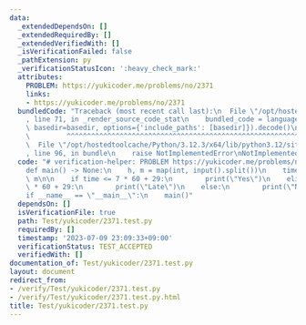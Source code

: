 ```yaml
---
data:
  _extendedDependsOn: []
  _extendedRequiredBy: []
  _extendedVerifiedWith: []
  _isVerificationFailed: false
  _pathExtension: py
  _verificationStatusIcon: ':heavy_check_mark:'
  attributes:
    PROBLEM: https://yukicoder.me/problems/no/2371
    links:
    - https://yukicoder.me/problems/no/2371
  bundledCode: "Traceback (most recent call last):\n  File \"/opt/hostedtoolcache/Python/3.12.3/x64/lib/python3.12/site-packages/onlinejudge_verify/documentation/build.py\"\
    , line 71, in _render_source_code_stat\n    bundled_code = language.bundle(stat.path,\
    \ basedir=basedir, options={'include_paths': [basedir]}).decode()\n          \
    \         ^^^^^^^^^^^^^^^^^^^^^^^^^^^^^^^^^^^^^^^^^^^^^^^^^^^^^^^^^^^^^^^^^^^^^^^^^^^^^^^^^\n\
    \  File \"/opt/hostedtoolcache/Python/3.12.3/x64/lib/python3.12/site-packages/onlinejudge_verify/languages/python.py\"\
    , line 96, in bundle\n    raise NotImplementedError\nNotImplementedError\n"
  code: "# verification-helper: PROBLEM https://yukicoder.me/problems/no/2371\n\n\
    def main() -> None:\n    h, m = map(int, input().split())\n    time = h * 60 +\
    \ m\n\n    if time <= 7 * 60 + 29:\n        print(\"Yes\")\n    elif time <= 8\
    \ * 60 + 29:\n        print(\"Late\")\n    else:\n        print(\"No\")\n\n\n\
    if __name__ == \"__main__\":\n    main()"
  dependsOn: []
  isVerificationFile: true
  path: Test/yukicoder/2371.test.py
  requiredBy: []
  timestamp: '2023-07-09 23:09:33+09:00'
  verificationStatus: TEST_ACCEPTED
  verifiedWith: []
documentation_of: Test/yukicoder/2371.test.py
layout: document
redirect_from:
- /verify/Test/yukicoder/2371.test.py
- /verify/Test/yukicoder/2371.test.py.html
title: Test/yukicoder/2371.test.py
---
```

